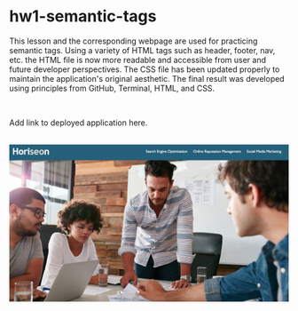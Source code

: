 # hw1-semantic-tags

This lesson and the corresponding webpage are used for practicing semantic tags. Using a variety of HTML tags such as header, footer, nav, etc. the HTML file is now more readable and accessible from user and future developer perspectives. The CSS file has been updated properly to maintain the application's original aesthetic. The final result was developed using principles from GitHub, Terminal, HTML, and CSS.

<br>

Add link to deployed application here.

<br>

<img src="./hw1-semantic-readme.png" width="800" />


<!--todo
    +Fix README.md screenshot GH issue
    +Add application URL link-->




